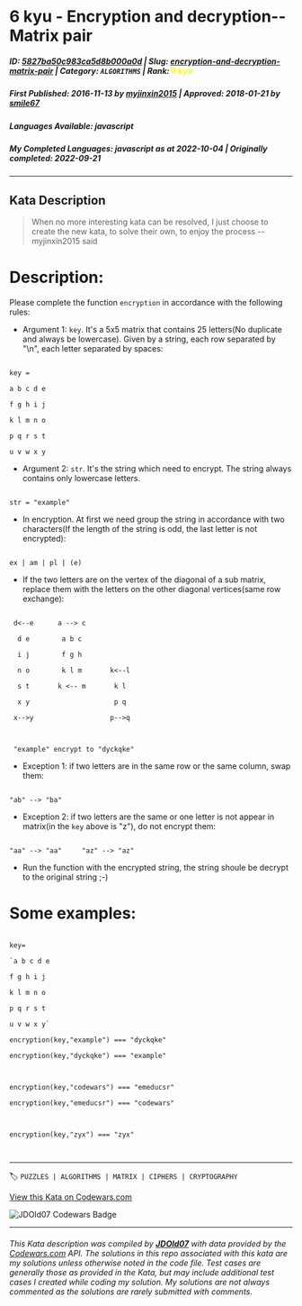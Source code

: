 # 6 kyu - Encryption and decryption--Matrix pair

##### **ID**: [5827ba50c983ca5d8b000a0d](https://www.codewars.com/kata/5827ba50c983ca5d8b000a0d) | **Slug**: [encryption-and-decryption-matrix-pair](https://www.codewars.com/kata/5827ba50c983ca5d8b000a0d) | **Category**: `ALGORITHMS` | **Rank**: <span style="color:yellow">6 kyu</span>

##### **First Published**: 2016-11-13 ***by*** [myjinxin2015](https://www.codewars.com/users/myjinxin2015) | **Approved**: 2018-01-21 ***by*** [smile67](https://www.codewars.com/users/smile67)

##### **Languages Available**: javascript

##### **My Completed Languages**: javascript ***as at*** 2022-10-04 | **Originally completed**: 2022-09-21

---

## Kata Description


>When no more interesting kata can be resolved, I just choose to create the new kata, to solve their own, to enjoy the process  --myjinxin2015 said



# Description:

 Please complete the function `encryption` in accordance with the following rules:

 

 - Argument 1: `key`. It's a 5x5 matrix that contains 25 letters(No duplicate and always be lowercase). Given by a string, each row separated by "\n", each letter separated by spaces:

 ```

 key =

 a b c d e

 f g h i j

 k l m n o

 p q r s t

 u v w x y

 ```

 - Argument 2: `str`. It's the string which need to encrypt. The string always contains only lowercase letters.

 ```

 str = "example"

 ```

 - In encryption. At first we need group the string in accordance with two characters(If the length of the string is odd, the last letter is not encrypted):

 ```

 ex | am | pl | (e)

 ```

 - If the two letters are on the vertex of the diagonal of a sub matrix, replace them with the letters on the other diagonal vertices(same row exchange):

 

```

 d<--e      a --> c

  d e        a b c

  i j        f g h

  n o        k l m       k<--l

  s t       k <-- m       k l

  x y                     p q

 x-->y                   p-->q

 

 "example" encrypt to "dyckqke"

```



  - Exception 1: if two letters are in the same row or the same column, swap them:

  ```

  "ab" --> "ba"

  ```

  - Exception 2: if two letters are the same or one letter is not appear in matrix(in the `key` above is "z"), do not encrypt them:

  ```

  "aa" --> "aa"     "az" --> "az"

  ```

  - Run the function with the encrypted string, the string shoule be decrypt to the original string ;-)

  

# Some examples:



```

key=

`a b c d e

f g h i j

k l m n o

p q r s t

u v w x y`

encryption(key,"example") === "dyckqke"

encryption(key,"dyckqke") === "example"



encryption(key,"codewars") === "emeducsr"

encryption(key,"emeducsr") === "codewars"



encryption(key,"zyx") === "zyx"



```



---


🏷 `PUZZLES | ALGORITHMS | MATRIX | CIPHERS | CRYPTOGRAPHY`


[View this Kata on Codewars.com](https://www.codewars.com/kata/5827ba50c983ca5d8b000a0d)

![](https://www.codewars.com/users/jdold07/badges/large "JDOld07 Codewars Badge")

---

###### *This Kata description was compiled by [**JDOld07**](https://tpstech.dev) with data provided by the [Codewars.com](https://www.codewars.com) API.  The solutions in this repo associated with this kata are my solutions unless otherwise noted in the code file.  Test cases are generally those as provided in the Kata, but may include additional test cases I created while coding my solution.  My solutions are not always commented as the solutions are rarely submitted with comments.*
